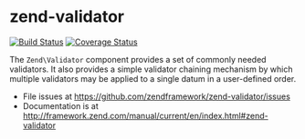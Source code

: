 # zend-validator

[![Build Status](https://secure.travis-ci.org/zendframework/zend-validator.svg?branch=master)](https://secure.travis-ci.org/zendframework/zend-validator)
[![Coverage Status](https://coveralls.io/repos/zendframework/zend-validator/badge.svg?branch=master)](https://coveralls.io/r/zendframework/zend-validator)

The `Zend\Validator` component provides a set of commonly needed validators. It
also provides a simple validator chaining mechanism by which multiple validators
may be applied to a single datum in a user-defined order.


- File issues at https://github.com/zendframework/zend-validator/issues
- Documentation is at http://framework.zend.com/manual/current/en/index.html#zend-validator
